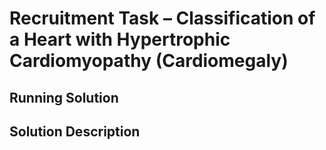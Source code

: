 # Recruitment Task – Classification of a Heart with Hypertrophic Cardiomyopathy (Cardiomegaly)

## Running Solution



## Solution Description


